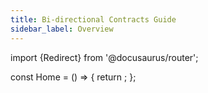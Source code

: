 ```yaml
---
title: Bi-directional Contracts Guide
sidebar_label: Overview
---
```


import {Redirect} from '@docusaurus/router';

const Home = () => {
  return <Redirect to="/docs/workshops/bi-directional" />;
};